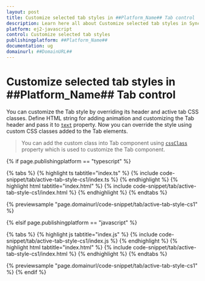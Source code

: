 ```yaml
---
layout: post
title: Customize selected tab styles in ##Platform_Name## Tab control | Syncfusion
description: Learn here all about Customize selected tab styles in Syncfusion ##Platform_Name## Tab control of Syncfusion Essential JS 2 and more.
platform: ej2-javascript
control: Customize selected tab styles 
publishingplatform: ##Platform_Name##
documentation: ug
domainurl: ##DomainURL##
---
```


# Customize selected tab styles in ##Platform_Name## Tab control

You can customize the Tab style by overriding its header and active tab CSS classes. Define HTML string for adding animation and customizing the Tab header and pass it to [`text`](../../api/tab/header#text) property. Now you can override the style using custom CSS classes added to the Tab elements.

> You can add the custom class into Tab component using [`cssClass`](../../api/toolbar/item#cssclass) property which is used to customize the Tab component.

{% if page.publishingplatform == "typescript" %}

 {% tabs %}
{% highlight ts tabtitle="index.ts" %}
{% include code-snippet/tab/active-tab-style-cs1/index.ts %}
{% endhighlight %}
{% highlight html tabtitle="index.html" %}
{% include code-snippet/tab/active-tab-style-cs1/index.html %}
{% endhighlight %}
{% endtabs %}
        
{% previewsample "page.domainurl/code-snippet/tab/active-tab-style-cs1" %}

{% elsif page.publishingplatform == "javascript" %}

{% tabs %}
{% highlight js tabtitle="index.js" %}
{% include code-snippet/tab/active-tab-style-cs1/index.js %}
{% endhighlight %}
{% highlight html tabtitle="index.html" %}
{% include code-snippet/tab/active-tab-style-cs1/index.html %}
{% endhighlight %}
{% endtabs %}

{% previewsample "page.domainurl/code-snippet/tab/active-tab-style-cs1" %}
{% endif %}
